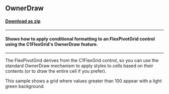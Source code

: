 ## OwnerDraw
#### [Download as zip](https://grapecity.github.io/DownGit/#/home?url=https://github.com/GrapeCity/ComponentOne-WinForms-Samples/tree/master/NetFramework\FlexPivot\VB\OwnerDraw)
____
#### Shows how to apply conditional formatting to an FlexPivotGrid control using the C1FlexGrid's OwnerDraw feature.
____
The FlexPivotGrid derives from the C1FlexGrid control, so you can use the standard OwnerDraw mechanism to apply styles to cells based on their contents (or to draw the entire cell if you prefer).

This sample shows a grid where values greater than 100 appear with a light green background.
